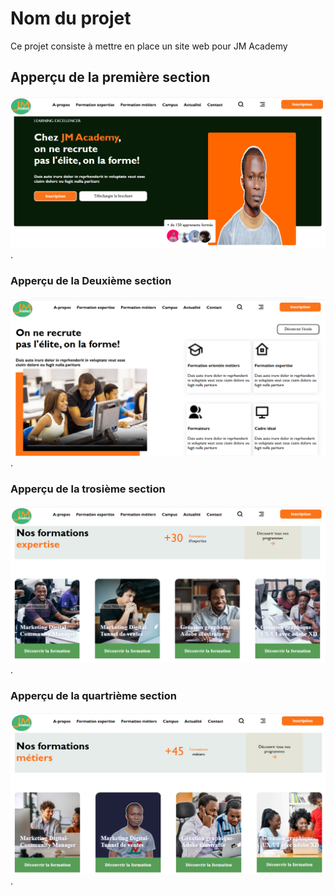 # Nom du projet

Ce projet consiste à mettre en place un site web pour JM Academy

## Apperçu de la première section


![capture d'écran du site web](./images/jm_section1.PNG).


### Apperçu de la Deuxième section

![capture d'écran du site web](./images/jm_section2.PNG).

### Apperçu de la trosième section

![capture d'écran du site web](./images/jm_section3.PNG).

### Apperçu de la quartrième section

![capture d'écran du site web](./images/jm_section4.PNG).
